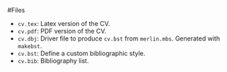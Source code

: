 #Files

* `cv.tex`: Latex version of the CV.
* `cv.pdf`: PDF version of the CV.
* `cv.dbj`: Driver file to produce `cv.bst` from `merlin.mbs`. Generated with `makebst`.
* `cv.bst`: Define a custom bibliographic style.
* `cv.bib`: Bibliography list.
